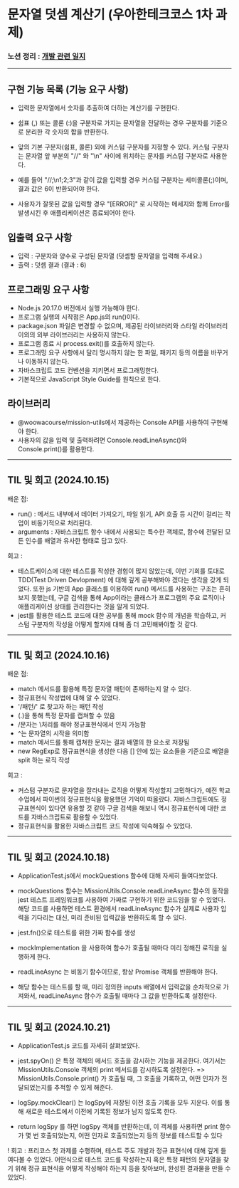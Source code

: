 # 문자열 덧셈 계산기 (우아한테크코스 1차 과제)

### 노션 정리 : [개발 관련 일지]([https://www.notion.so/126221c9c51380a4b1cbdb7473dac00f](https://almond-drip-5f0.notion.site/1-126221c9c51381a0bf51e3cbf2953a07?pvs=4))

<hr>

## 구현 기능 목록 (기능 요구 사항)

- 입력한 문자열에서 숫자를 추출하여 더하는 계산기를 구현한다.

- 쉼표 (,) 또는 콜론 (:)을 구분자로 가지는 문자열을 전달하는 경우 구분자를 기준으로 분리한 각 숫자의 합을 반환한다.

- 앞의 기본 구분자(쉼표, 콜론) 외에 커스텀 구분자를 지정할 수 있다. 커스텀 구분자는 문자열 앞 부분의 "//" 와 "\n" 사이에 위치하는 문자를 커스텀 구분자로 사용한다.

- 예를 들어 "//;\n1;2;3"과 같이 값을 입력할 경우 커스텀 구분자는 세미콜론(;)이며, 결과 값은 6이 반환되어야 한다.

- 사용자가 잘못된 값을 입력할 경우 "[ERROR]" 로 시작하는 메세지와 함께 Error를 발생시킨 후 애플리케이션은 종료되어야 한다.

## 입출력 요구 사항

- 입력 : 구분자와 양수로 구성된 문자열 (덧셈할 문자열을 입력해 주세요.)
- 출력 : 덧셈 결과 (결과 : 6)

## 프로그래밍 요구 사항

- Node.js 20.17.0 버전에서 실행 가능해야 한다.
- 프로그램 실행의 시작점은 App.js의 run()이다.
- package.json 파일은 변경할 수 없으며, 제공된 라이브러리와 스타일 라이브러리 이외의 외부 라이브러리는 사용하지 않는다.
- 프로그램 종료 시 process.exit()를 호출하지 않는다.
- 프로그래밍 요구 사항에서 달리 명시하지 않는 한 파일, 패키지 등의 이름을 바꾸거나 이동하지 않는다.
- 자바스크립트 코드 컨벤션을 지키면서 프로그래밍한다.
- 기본적으로 JavaScript Style Guide를 원칙으로 한다.

## 라이브러리

- @woowacourse/mission-utils에서 제공하는 Console API를 사용하여 구현해야 한다.
- 사용자의 값을 입력 및 출력하려면 Console.readLineAsync()와 Console.print()를 활용한다.

<hr>

## TIL 및 회고 (2024.10.15)

배운 점:

- run() : 메서드 내부에서 데이터 가져오기, 파일 읽기, API 호출 등 시간이 걸리는 작업이 비동기적으로 처리된다.
- arguments : 자바스크립트 함수 내에서 사용되는 특수한 객체로, 함수에 전달된 모든 인수를 배열과 유사한 형태로 담고 있다.

회고 :

- 테스트케이스에 대한 테스트를 작성한 경험이 많지 않았는데, 이번 기회를 토대로 TDD(Test Driven Devlopment) 에 대해 깊게 공부해봐야 겠다는 생각을 갖게 되었다. 또한 js 기반의 App 클래스를 이용하여 run() 메서드를 사용하는 구조는 흔히 보지 못했는데, 구글 검색을 통해 App이라는 클래스가 프로그램의 주요 로직이나 애플리케이션 상태를 관리한다는 것을 알게 되었다.
- jest를 활용한 테스트 코드에 대한 공부를 통해 mock 함수의 개념을 학습하고, 커스텀 구분자의 작성을 어떻게 할지에 대해 좀 더 고민해봐야할 것 같다.

<hr>

## TIL 및 회고 (2024.10.16)

배운 점:

- match 메서드를 활용해 특정 문자열 패턴이 존재하는지 알 수 있다.
- 정규표현식 작성법에 대해 알 수 있었다.
- '/패턴/' 로 찾고자 하는 패턴 작성
- (.)을 통해 특정 문자를 캡쳐할 수 있음
- /문자는 \처리를 해야 정규표현식에서 인지 가능함
- ^는 문자열의 시작을 의미함
- match 메서드를 통해 캡쳐한 문자는 결과 배열의 한 요소로 저장됨
- new RegExp로 정규표현식을 생성한 다음 [] 안에 있는 요소들을 기준으로 배열을 split 하는 로직 작성

회고 :

- 커스텀 구분자로 문자열을 잘라내는 로직을 어떻게 작성할지 고민하다가, 예전 학교 수업에서 파이썬의 정규표현식을 활용했던 기억이 떠올랐다. 자바스크립트에도 정규표현식이 있다면 유용할 것 같아 구글 검색을 해보니 역시 정규표현식에 대한 코드를 자바스크립트로 활용할 수 있었다.
- 정규표현식을 활용한 자바스크립트 코드 작성에 익숙해질 수 있었다.

<hr>

## TIL 및 회고 (2024.10.18)

- ApplicationTest.js에서 mockQuestions 함수에 대해 자세히 들여다보았다.

- mockQuestions 함수는 MissionUtils.Console.readLineAsync 함수의 동작을 jest 테스트 프레임워크를 사용하여 가짜로 구현하기 위한 코드임을 알 수 있었다. 해당 코드를 사용하면 테스트 환경에서 readLineAsync 함수가 실제로 사용자 입력을 기다리는 대신, 미리 준비된 입력값을 반환하도록 할 수 있다.

- jest.fn()으로 테스트를 위한 가짜 함수를 생성

- mockImplementation 을 사용하여 함수가 호출될 때마다 미리 정해진 로직을
  실행하게 한다.

- readLineAsync 는 비동기 함수이므로, 항상 Promise 객체를 반환해야 한다.

- 해당 함수는 테스트를 할 때, 미리 정의한 inputs 배열에서 입력값을 순차적으로 가져와서, readLineAsync 함수가 호출될 때마다 그 값을 반환하도록 설정한다.

<hr>

## TIL 및 회고 (2024.10.21)

- ApplicationTest.js 코드를 자세히 살펴보았다.

- jest.spyOn() 은 특정 객체의 메서드 호출을 감시하는 기능을 제공한다. 여기서는 MissionUtils.Console 객체의 print 메서드를 감시하도록 설정한다.
  => MissionUtils.Console.print() 가 호출될 때, 그 호출을 기록하고, 어떤 인자가 전달되었는지를 추적할 수 있게 해준다.

- logSpy.mockClear() 는 logSpy에 저장된 이전 호출 기록을 모두 지운다. 이를 통해 새로운 테스트에서 이전에 기록된 정보가 남지 않도록 한다.

- return logSpy 를 하면 logSpy 객체를 반환하는데, 이 객체를 사용하면 print 함수가 몇 번 호출되었는지, 어떤 인자로 호출되었는지 등의 정보를 테스트할 수 있다

! 회고 : 프리코스 첫 과제를 수행하며, 테스트 주도 개발과 정규 표현식에 대해 깊게 들여다볼 수 있었다. 어떤식으로 테스트 코드를 작성하는지 혹은 특정 패턴의 문자열을 찾기 위해 정규 표현식을 어떻게 작성해야 하는지 등을 찾아보며, 완성된 결과물을 만들 수 있었다.
